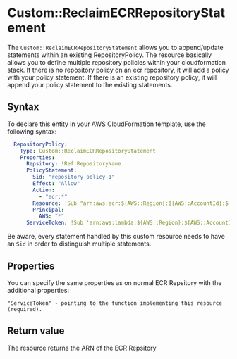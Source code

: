 # Custom::ReclaimECRRepositoryStatement

The `Custom::ReclaimECRRepositoryStatement` allows you to append/update
statements within an existing RepositoryPolicy. The resource basically allows
you to define multiple repository policies within your cloudformation stack. If
there is no repository policy on an ecr repository, it will add a policy with
your policy statement. If there is an existing repository policy, it will
append your policy statement to the existing statements.

## Syntax
To declare this entity in your AWS CloudFormation template, use the following syntax:

```yaml
  RepositoryPolicy:
    Type: Custom::ReclaimECRRepositoryStatement
    Properties:
      Repsitory: !Ref RepositoryName
      PolicyStatement:
        Sid: "repository-policy-1"
        Effect: "Allow"
        Action:
          - "ecr:*"
        Resource: !Sub "arn:aws:ecr:${AWS::Region}:${AWS::AccountId}:${RepositoryName}"
        Principal:
          AWS: "*"
      ServiceToken: !Sub 'arn:aws:lambda:${AWS::Region}:${AWS::AccountId}:function:cfn-reclaim-provider-function'
```

Be aware, every statement handled by this custom resource needs to have an `Sid` in order to distinguish multiple statements.

## Properties
You can specify the same properties as on normal ECR Repsitory with the additional properties:

    "ServiceToken" - pointing to the function implementing this resource (required).

## Return value
The resource returns the ARN of the ECR Repsitory
